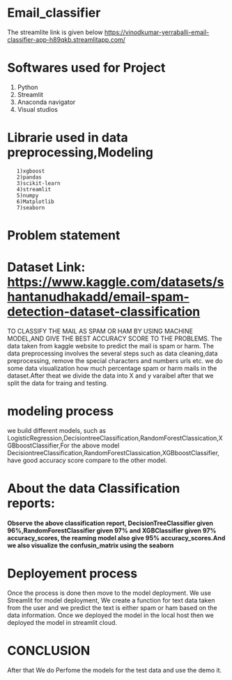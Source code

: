 # Email_classifier

The streamlite link is given below
https://vinodkumar-yerraballi-email-classifier-app-h89qkb.streamlitapp.com/

# Softwares used for Project

1.  Python
2.  Streamlit
3.  Anaconda navigator
4.  Visual studios

# Librarie used in data preprocessing,Modeling

       1)xgboost
       2)pandas
       3)scikit-learn
       4)streamlit
       5)numpy
       6)Matplotlib
       7)seaborn

# Problem statement

# Dataset Link: https://www.kaggle.com/datasets/shantanudhakadd/email-spam-detection-dataset-classification

TO CLASSIFY THE MAIL AS SPAM OR HAM BY USING MACHINE MODEL,AND GIVE THE BEST ACCURACY SCORE TO THE PROBLEMS.
The data taken from kaggle website to predict the mail is spam or harm. The data preprocessing involves the several steps such as data cleaning,data preprocessing, remove the special characters and numbers urls etc. we do some data visualization how much percentage spam or harm mails in the dataset.After theat we divide the data into X and y varaibel after that we split the data for traing and testing.

# modeling process

we build different models, such as LogisticRegression,DecisiontreeClassification,RandomForestClassication,XGBboostClassifier,For the above model DecisiontreeClassification,RandomForestClassication,XGBboostClassifier, have good accuracy score compare to the other model.

# About the data Classification reports:

#### Observe the above classification report, DecisionTreeClassifier given 96%,RandomForestClassifier given 97% and XGBClassifier given 97% accuracy_scores, the reaming model also give 95% accuracy_scores.And we also visualize the confusin_matrix using the seaborn

# Deployement process

Once the process is done then move to the model deployment. We use Streamlit for model deployment, We create a function for text data taken from the user and we predict the text is either spam or ham based on the data information. Once we deployed the model in the local host then we deployed the model in streamlit cloud.

# CONCLUSION

After that We do Perfome the models for the test data and use the demo it.

